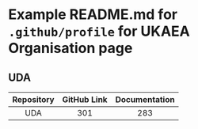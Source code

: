 # Example README.md for `.github/profile` for UKAEA Organisation page

## UDA


| Repository | GitHub Link    | Documentation    |
| :---:      | :---:          | :---:            |
| UDA        | 301            | 283              |
